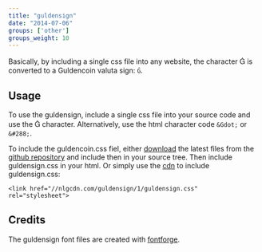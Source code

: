 ```yaml
---
title: "guldensign"
date: "2014-07-06"
groups: ['other']
groups_weight: 10
---
```


Basically, by including a single css file into any website, the character <span style='font-family:"proxima-nova", "HelveticaNeue-Light", "Helvetica Neue Light", "Helvetica Neue", Helvetica, Arial, "Lucida Grande", sans-serif !important;'>Ġ</span> is converted to a Guldencoin valuta sign: `Ġ`.

## Usage

To use the guldensign, include a single css file into your source code and use the <span style='font-family:"proxima-nova", "HelveticaNeue-Light", "Helvetica Neue Light", "Helvetica Neue", Helvetica, Arial, "Lucida Grande", sans-serif !important;'>Ġ</span> character. Alternatively, use the html character code `&Gdot;` or `&#288;`.

To include the guldencoin.css fiel, either [download](https://github.com/nlgcoin/guldensign/archive/master.zip) the latest files from the [github repository](https://github.com/nlgcoin/guldensign) and include then in your source tree. Then include guldensign.css in your html.
Or simply use the [cdn](/services/cdn) to include guldensign.css:

`<link href="//nlgcdn.com/guldensign/1/guldensign.css" rel="stylesheet">`

## Credits
The guldensign font files are created with [fontforge](http://fontforge.org/).
